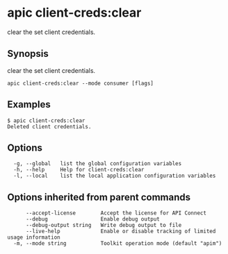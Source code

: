 # apic client-creds:clear

clear the set client credentials. 

## Synopsis

clear the set client credentials. 

```
apic client-creds:clear --mode consumer [flags]
```

## Examples

```
$ apic client-creds:clear
Deleted client credentials.

```

## Options

```
  -g, --global   list the global configuration variables
  -h, --help     Help for client-creds:clear
  -l, --local    list the local application configuration variables
```

## Options inherited from parent commands

```
      --accept-license        Accept the license for API Connect
      --debug                 Enable debug output
      --debug-output string   Write debug output to file
      --live-help             Enable or disable tracking of limited usage information
  -m, --mode string           Toolkit operation mode (default "apim")
```
